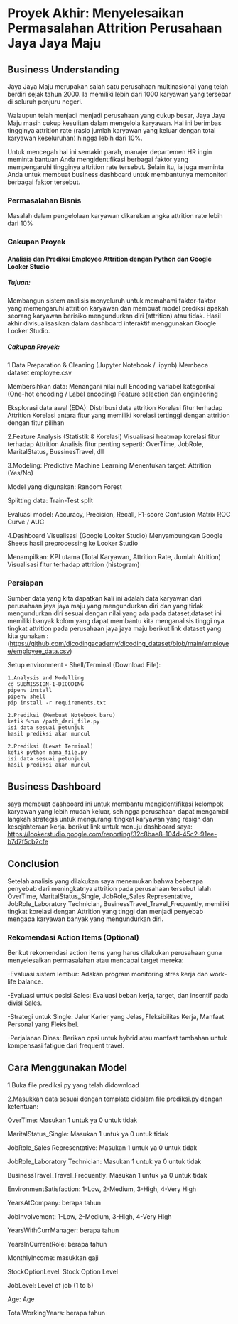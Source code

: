 # Proyek Akhir: Menyelesaikan Permasalahan Attrition Perusahaan Jaya Jaya Maju

## Business Understanding

Jaya Jaya Maju merupakan salah satu perusahaan multinasional yang telah berdiri sejak tahun 2000. Ia memiliki lebih dari 1000 karyawan yang tersebar di seluruh penjuru negeri. 

Walaupun telah menjadi menjadi perusahaan yang cukup besar, Jaya Jaya Maju masih cukup kesulitan dalam mengelola karyawan. Hal ini berimbas tingginya attrition rate (rasio jumlah karyawan yang keluar dengan total karyawan keseluruhan) hingga lebih dari 10%.

Untuk mencegah hal ini semakin parah, manajer departemen HR ingin meminta bantuan Anda mengidentifikasi berbagai faktor yang mempengaruhi tingginya attrition rate tersebut. Selain itu, ia juga meminta Anda untuk membuat business dashboard untuk membantunya memonitori berbagai faktor tersebut.

### Permasalahan Bisnis

Masalah dalam pengelolaan karyawan dikarekan angka attrition rate lebih dari 10%

### Cakupan Proyek

#### Analisis dan Prediksi Employee Attrition dengan Python dan Google Looker Studio

##### Tujuan:
Membangun sistem analisis menyeluruh untuk memahami faktor-faktor yang memengaruhi attrition karyawan dan membuat model prediksi apakah seorang karyawan berisiko mengundurkan diri (attrition) atau tidak. Hasil akhir divisualisasikan dalam dashboard interaktif menggunakan Google Looker Studio.

##### Cakupan Proyek:
1.Data Preparation & Cleaning (Jupyter Notebook / .ipynb)
Membaca dataset employee.csv

Membersihkan data:
Menangani nilai null
Encoding variabel kategorikal (One-hot encoding / Label encoding)
Feature selection dan engineering

Eksplorasi data awal (EDA):
Distribusi data attrition
Korelasi fitur terhadap Attrition
Korelasi antara fitur yang memiliki korelasi tertinggi dengan attrition dengan fitur pilihan

2.Feature Analysis (Statistik & Korelasi)
Visualisasi heatmap korelasi fitur terhadap Attrition
Analisis fitur penting seperti:
OverTime, JobRole, MaritalStatus, BussinesTravel, dll

3.Modeling: Predictive Machine Learning
Menentukan target: Attrition (Yes/No)

Model yang digunakan:
Random Forest

Splitting data: 
Train-Test split

Evaluasi model:
Accuracy, Precision, Recall, F1-score
Confusion Matrix
ROC Curve / AUC

4.Dashboard Visualisasi (Google Looker Studio)
Menyambungkan Google Sheets hasil preprocessing ke Looker Studio

Menampilkan:
KPI utama (Total Karyawan, Attrition Rate, Jumlah Atrition)
Visualisasi fitur terhadap attrition (histogram)

### Persiapan

Sumber data yang kita dapatkan kali ini adalah data karyawan dari perusahaan jaya jaya maju yang mengundurkan diri dan yang tidak mengundurkan diri sesuai dengan nilai yang ada pada dataset,dataset ini memiliki banyak kolom yang dapat membantu kita menganalisis tinggi nya tingkat attrition pada perusahaan jaya jaya maju
berikut link dataset yang kita gunakan : (https://github.com/dicodingacademy/dicoding_dataset/blob/main/employee/employee_data.csv)

Setup environment - Shell/Terminal (Download File):

```
1.Analysis and Modelling 
cd SUBMISSION-1-DICODING
pipenv install
pipenv shell
pip install -r requirements.txt
```
```
2.Prediksi (Membuat Notebook baru)
ketik %run /path_dari_file.py
isi data sesuai petunjuk
hasil prediksi akan muncul
```
```
2.Prediksi (Lewat Terminal)
ketik python nama_file.py
isi data sesuai petunjuk
hasil prediksi akan muncul
```

## Business Dashboard

saya membuat dashboard ini untuk membantu mengidentifikasi kelompok karyawan yang lebih mudah keluar, sehingga perusahaan dapat mengambil langkah strategis untuk mengurangi tingkat karyawan yang resign dan kesejahteraan kerja.
berikut link untuk menuju dashboard saya: https://lookerstudio.google.com/reporting/32c8bae8-104d-45c2-91ee-b7d7f5cb2cfe 

## Conclusion

Setelah analisis yang dilakukan saya menemukan bahwa beberapa penyebab dari meningkatnya attrition pada perusahaan tersebut ialah OverTime, MaritalStatus_Single, JobRole_Sales Representative, JobRole_Laboratory Technician, BusinessTravel_Travel_Frequently, memiliki tingkat korelasi dengan Attrition yang tinggi dan menjadi penyebab mengapa karyawan banyak yang mengundurkan diri.

### Rekomendasi Action Items (Optional)

Berikut rekomendasi action items yang harus dilakukan perusahaan guna menyelesaikan permasalahan atau mencapai target mereka:

-Evaluasi sistem lembur: Adakan program monitoring stres kerja dan work-life balance.

-Evaluasi untuk posisi Sales: Evaluasi beban kerja, target, dan insentif pada divisi Sales.

-Strategi untuk Single: Jalur Karier yang Jelas, Fleksibilitas Kerja, Manfaat Personal yang Fleksibel.

-Perjalanan Dinas: Berikan opsi untuk hybrid atau manfaat tambahan untuk kompensasi fatigue dari frequent travel.

## Cara Menggunakan Model 
1.Buka file prediksi.py yang telah didownload 

2.Masukkan data sesuai dengan template didalam file prediksi.py dengan ketentuan:

OverTime: Masukan 1 untuk ya 0 untuk tidak

MaritalStatus_Single: Masukan 1 untuk ya 0 untuk tidak

JobRole_Sales Representative: Masukan 1 untuk ya 0 untuk tidak

JobRole_Laboratory Technician: Masukan 1 untuk ya 0 untuk tidak

BusinessTravel_Travel_Frequently: Masukan 1 untuk ya 0 untuk tidak

EnvironmentSatisfaction: 1-Low, 2-Medium, 3-High, 4-Very High

YearsAtCompany: berapa tahun

JobInvolvement: 1-Low, 2-Medium, 3-High, 4-Very High

YearsWithCurrManager: berapa tahun

YearsInCurrentRole: berapa tahun

MonthlyIncome: masukkan gaji

StockOptionLevel: Stock Option Level

JobLevel: Level of job (1 to 5)

Age: Age

TotalWorkingYears: berapa tahun


